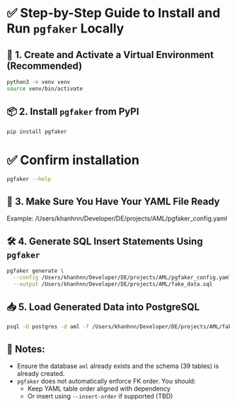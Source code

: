 # ✅ Step-by-Step Guide to Install and Run `pgfaker` Locally

## 🧱 1. Create and Activate a Virtual Environment (Recommended)
```bash
python3 -m venv venv
source venv/bin/activate
```
## 📦 2. Install `pgfaker` from PyPI
```bash
pip install pgfaker
```
# ✅ Confirm installation
```bash
pgfaker --help
```
## 📁 3. Make Sure You Have Your YAML File Ready
Example: /Users/khanhnn/Developer/DE/projects/AML/pgfaker_config.yaml

## 🛠️ 4. Generate SQL Insert Statements Using `pgfaker`
```bash
pgfaker generate \
  --config /Users/khanhnn/Developer/DE/projects/AML/pgfaker_config.yaml \
  --output /Users/khanhnn/Developer/DE/projects/AML/fake_data.sql
```
## 📥 5. Load Generated Data into PostgreSQL
```bash
psql -U postgres -d aml -f /Users/khanhnn/Developer/DE/projects/AML/fake_data.sql
```

## 📌 Notes:
- Ensure the database `aml` already exists and the schema (39 tables) is already created.
- `pgfaker` does not automatically enforce FK order. You should:
  - Keep YAML table order aligned with dependency
  - Or insert using `--insert-order` if supported (TBD)